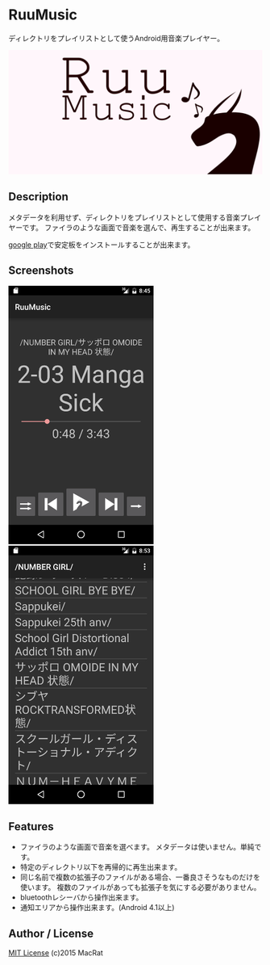 RuuMusic
========
ディレクトリをプレイリストとして使うAndroid用音楽プレイヤー。

![RuuMusicのプロモーション画像](designs/promotion.png)

## Description
メタデータを利用せず、ディレクトリをプレイリストとして使用する音楽プレイヤーです。
ファイラのような画面で音楽を選んで、再生することが出来ます。

[google play](https://play.google.com/store/apps/details?id=jp.blanktar.ruumusic)で安定板をインストールすることが出来ます。

## Screenshots
![プレイヤー画面](screenshots/for-readme/play.png)
![選択画面](screenshots/for-readme/dirlist.png)

## Features
* ファイラのような画面で音楽を選べます。
	メタデータは使いません。単純です。
* 特定のディレクトリ以下を再帰的に再生出来ます。
* 同じ名前で複数の拡張子のファイルがある場合、一番良さそうなものだけを使います。
	複数のファイルがあっても拡張子を気にする必要がありません。
* bluetoothレシーバから操作出来ます。
* 通知エリアから操作出来ます。(Android 4.1以上)

## Author / License
[MIT License](http://opensource.org/licenses/mit-license.php) (c)2015 MacRat
